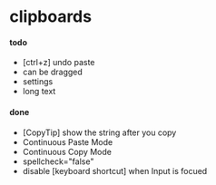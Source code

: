 # clipboards

#### todo

- [ctrl+z] undo paste
- can be dragged
- settings
- long text
  
#### done
- [CopyTip] show the string after you copy
- Continuous Paste Mode
- Continuous Copy Mode
- spellcheck="false"
- disable [keyboard shortcut] when Input is focued 
